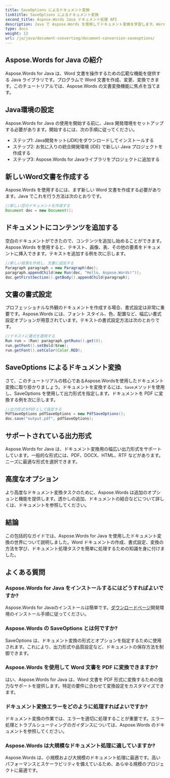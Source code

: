 ```yaml
---
title: SaveOptions によるドキュメント変換
linktitle: SaveOptions によるドキュメント変換
second_title: Aspose.Words Java ドキュメント処理 API
description: Java で Aspose.Words を使用してドキュメント変換を学習します。Word から PDF へのシームレスな変換に関するステップバイステップ ガイド、コード例、FAQ。
type: docs
weight: 13
url: /ja/java/document-converting/document-conversion-saveoptions/
---
```


## Aspose.Words for Java の紹介

Aspose.Words for Java は、Word 文書を操作するための広範な機能を提供する Java ライブラリです。プログラムで Word 文書を作成、変更、変換できます。このチュートリアルでは、Aspose.Words の文書変換機能に焦点を当てます。

## Java環境の設定

Aspose.Words for Java の使用を開始する前に、Java 開発環境をセットアップする必要があります。開始するには、次の手順に従ってください。

- ステップ1: Java開発キット(JDK)をダウンロードしてインストールする
- ステップ2: お気に入りの統合開発環境 (IDE) で新しい Java プロジェクトを作成する
- ステップ3: Aspose.Words for Javaライブラリをプロジェクトに追加する

## 新しいWord文書を作成する

Aspose.Words を使用するには、まず新しい Word 文書を作成する必要があります。Java でこれを行う方法は次のとおりです。

```java
//新しい空のドキュメントを作成する
Document doc = new Document();
```

## ドキュメントにコンテンツを追加する

空白のドキュメントができたので、コンテンツを追加し始めることができます。Aspose.Words を使用すると、テキスト、画像、表、その他の要素をドキュメントに挿入できます。テキストを追加する例を次に示します。

```java
//新しい段落を作成し、文書に追加する
Paragraph paragraph = new Paragraph(doc);
paragraph.appendChild(new Run(doc, "Hello, Aspose.Words!"));
doc.getFirstSection().getBody().appendChild(paragraph);
```

## 文書の書式設定

プロフェッショナルな外観のドキュメントを作成する場合、書式設定は非常に重要です。Aspose.Words には、フォント スタイル、色、配置など、幅広い書式設定オプションが用意されています。テキストの書式設定方法は次のとおりです。

```java
//テキストに書式を適用する
Run run = (Run) paragraph.getRuns().get(0);
run.getFont().setBold(true);
run.getFont().setColor(Color.RED);
```

## SaveOptions によるドキュメント変換

さて、このチュートリアルの核心であるAspose.Wordsを使用したドキュメント変換に取り掛かりましょう。ドキュメントを変換するには、`Save`メソッドを使用し、SaveOptions を使用して出力形式を指定します。ドキュメントを PDF に変換する例を次に示します。

```java
//出力形式をPDFとして指定する
PdfSaveOptions pdfSaveOptions = new PdfSaveOptions();
doc.save("output.pdf", pdfSaveOptions);
```

## サポートされている出力形式

Aspose.Words for Java は、ドキュメント変換用の幅広い出力形式をサポートしています。一般的な形式には、PDF、DOCX、HTML、RTF などがあります。ニーズに最適な形式を選択できます。

## 高度なオプション

より高度なドキュメント変換タスクのために、Aspose.Words は追加のオプションと機能を提供します。透かしの追加、ドキュメントの結合などについて詳しくは、ドキュメントを参照してください。

## 結論

この包括的なガイドでは、Aspose.Words for Java を使用したドキュメント変換の世界について説明しました。Word ドキュメントの作成、書式設定、変換の方法を学び、ドキュメント処理タスクを簡単に処理するための知識を身に付けました。

## よくある質問

### Aspose.Words for Java をインストールするにはどうすればよいですか?

 Aspose.Words for Javaのインストールは簡単です。[ダウンロードページ](https://releases.aspose.com/words/java/)開発環境のインストール手順に従ってください。

### Aspose.Words の SaveOptions とは何ですか?

SaveOptions は、ドキュメント変換の形式とオプションを指定するために使用されます。これにより、出力形式や品質設定など、ドキュメントの保存方法を制御できます。

### Aspose.Words を使用して Word 文書を PDF に変換できますか?

はい、Aspose.Words for Java は、Word 文書を PDF 形式に変換するための強力なサポートを提供します。特定の要件に合わせて変換設定をカスタマイズできます。

### ドキュメント変換エラーをどのように処理すればよいですか?

ドキュメント変換の作業では、エラーを適切に処理することが重要です。エラー処理とトラブルシューティングのガイダンスについては、Aspose.Words のドキュメントを参照してください。

### Aspose.Words は大規模なドキュメント処理に適していますか?

Aspose.Words は、小規模および大規模のドキュメント処理に最適です。高いパフォーマンスとスケーラビリティを備えているため、あらゆる規模のプロジェクトに最適です。